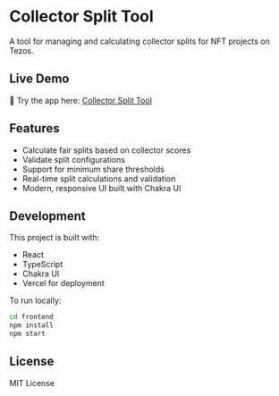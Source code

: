 # Collector Split Tool

A tool for managing and calculating collector splits for NFT projects on Tezos.

## Live Demo

🚀 Try the app here: [Collector Split Tool](https://collector-split-tool.vercel.app/)

## Features

- Calculate fair splits based on collector scores
- Validate split configurations
- Support for minimum share thresholds
- Real-time split calculations and validation
- Modern, responsive UI built with Chakra UI

## Development

This project is built with:
- React
- TypeScript
- Chakra UI
- Vercel for deployment

To run locally:

```bash
cd frontend
npm install
npm start
```

## License

MIT License

